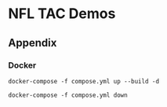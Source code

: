# NFL TAC Demos

## Appendix

### Docker

`docker-compose -f compose.yml up --build -d`

`docker-compose -f compose.yml down`

